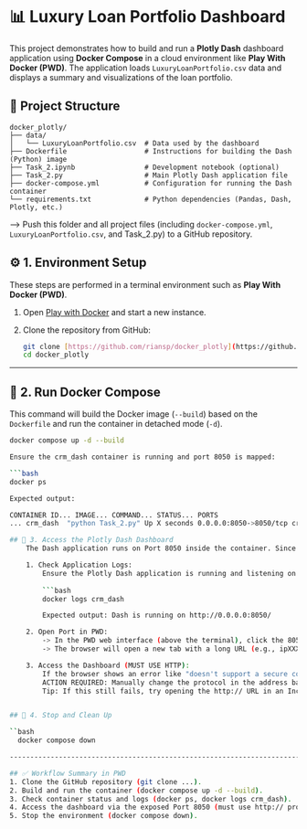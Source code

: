 # 📊 Luxury Loan Portfolio Dashboard

This project demonstrates how to build and run a **Plotly Dash** dashboard application using **Docker Compose** in a cloud environment like **Play With Docker (PWD)**.
The application loads `LuxuryLoanPortfolio.csv` data and displays a summary and visualizations of the loan portfolio.

## 📂 Project Structure

    docker_plotly/
    ├── data/
    │   └── LuxuryLoanPortfolio.csv  # Data used by the dashboard
    ├── Dockerfile                   # Instructions for building the Dash (Python) image
    ├── Task_2.ipynb                 # Development notebook (optional)
    ├── Task_2.py                    # Main Plotly Dash application file
    ├── docker-compose.yml           # Configuration for running the Dash container
    └── requirements.txt             # Python dependencies (Pandas, Dash, Plotly, etc.)

--> Push this folder and all project files (including `docker-compose.yml`, `LuxuryLoanPortfolio.csv`, and Task_2.py) to a GitHub repository.

## ⚙️ 1. Environment Setup

These steps are performed in a terminal environment such as **Play With Docker (PWD)**.

1.  Open [Play with Docker](https://labs.play-with-docker.com/) and start a new instance.
2.  Clone the repository from GitHub:

    ```bash
    git clone [https://github.com/riansp/docker_plotly](https://github.com/riansp/docker_plotly)
    cd docker_plotly
    ```
---

## 🐳 2. Run Docker Compose

This command will build the Docker image (`--build`) based on the `Dockerfile` and run the container in detached mode (`-d`).

```bash
docker compose up -d --build

Ensure the crm_dash container is running and port 8050 is mapped:

```bash
docker ps

Expected output:

CONTAINER ID... IMAGE... COMMAND... STATUS... PORTS
... crm_dash  "python Task_2.py" Up X seconds 0.0.0.0:8050->8050/tcp crm_dash

## 🚀 3. Access the Plotly Dash Dashboard
    The Dash application runs on Port 8050 inside the container. Since you are using PWD, access must be done via the hostname exposed by PWD.

    1. Check Application Logs:
        Ensure the Plotly Dash application is running and listening on 0.0.0.0:
        
        ```bash
        docker logs crm_dash

        Expected output: Dash is running on http://0.0.0.0:8050/

    2. Open Port in PWD:
        -> In the PWD web interface (above the terminal), click the 8050 badge that appears, or click the "OPEN PORT" button and enter 8050.
        -> The browser will open a new tab with a long URL (e.g., ipXXX-...-8050.direct.labs.play-with-docker.com).

    3. Access the Dashboard (MUST USE HTTP):
        If the browser shows an error like "doesn't support a secure connection with HTTPS", your browser is enforcing a secure connection (HTTPS).
        ACTION REQUIRED: Manually change the protocol in the address bar from https:// to http://, then press Enter.
        Tip: If this still fails, try opening the http:// URL in an Incognito/Private Window.


## 🧹 4. Stop and Clean Up

``bash
  docker compose down

------------------------------------------------------------------------

## ✅ Workflow Summary in PWD
1. Clone the GitHub repository (git clone ...).
2. Build and run the container (docker compose up -d --build).
3. Check container status and logs (docker ps, docker logs crm_dash).
4. Access the dashboard via the exposed Port 8050 (must use http:// protocol).
5. Stop the environment (docker compose down).